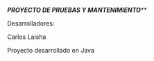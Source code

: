 *******PROYECTO DE PRUEBAS Y MANTENIMIENTO*********

Desarrolladores:

Carlos
Laisha

Proyecto desarrollado en Java
